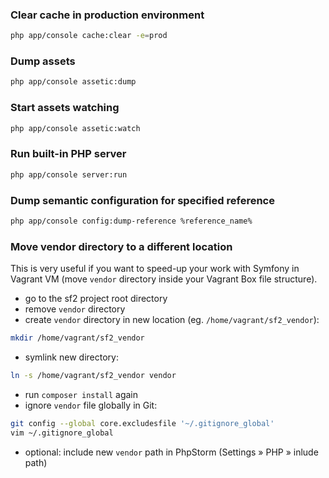 ### Clear cache in production environment

```bash
php app/console cache:clear -e=prod
```

### Dump assets

```bash
php app/console assetic:dump
```

### Start assets watching

```bash
php app/console assetic:watch
```

### Run built-in PHP server

```bash
php app/console server:run
```

### Dump semantic configuration for specified reference

```bash
php app/console config:dump-reference %reference_name%
```

### Move vendor directory to a different location

This is very useful if you want to speed-up your work with Symfony in Vagrant VM (move `vendor` directory inside your Vagrant Box file structure).

- go to the sf2 project root directory
- remove `vendor` directory
- create `vendor` directory in new location (eg. `/home/vagrant/sf2_vendor`):

```bash
mkdir /home/vagrant/sf2_vendor
```

- symlink new directory:

```bash
ln -s /home/vagrant/sf2_vendor vendor
```

- run `composer install` again
- ignore `vendor` file globally in Git:

```bash
git config --global core.excludesfile '~/.gitignore_global'
vim ~/.gitignore_global
```

- optional: include new `vendor` path in PhpStorm (Settings &raquo; PHP &raquo; inlude path)
